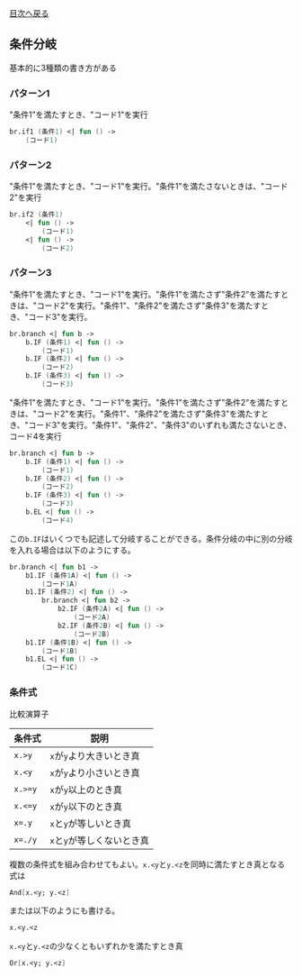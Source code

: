 [目次へ戻る](index.md)
## 条件分岐

基本的に3種類の書き方がある

### パターン1
"条件1"を満たすとき、"コード1"を実行
```fsharp
br.if1 (条件1) <| fun () ->
    (コード1)
```

### パターン2
"条件1"を満たすとき、"コード1"を実行。"条件1"を満たさないときは、"コード2"を実行
```fsharp
br.if2 (条件1)
    <| fun () ->
        (コード1)
    <| fun () ->
        (コード2)
```

### パターン3
"条件1"を満たすとき、"コード1"を実行。"条件1"を満たさず"条件2"を満たすときは、"コード2"を実行。"条件1"、"条件2"を満たさず"条件3"を満たすとき、"コード3"を実行。
```fsharp
br.branch <| fun b ->
    b.IF (条件1) <| fun () ->
        (コード1)
    b.IF (条件2) <| fun () ->
        (コード2)
    b.IF (条件3) <| fun () ->
        (コード3)
```
"条件1"を満たすとき、"コード1"を実行。"条件1"を満たさず"条件2"を満たすときは、"コード2"を実行。"条件1"、"条件2"を満たさず"条件3"を満たすとき、"コード3"を実行。"条件1"、"条件2"、"条件3"のいずれも満たさないとき、コード4を実行
```fsharp
br.branch <| fun b ->
    b.IF (条件1) <| fun () ->
        (コード1)
    b.IF (条件2) <| fun () ->
        (コード2)
    b.IF (条件3) <| fun () ->
        (コード3)
    b.EL <| fun () ->
        (コード4)
```
この`b.IF`はいくつでも記述して分岐することができる。条件分岐の中に別の分岐を入れる場合は以下のようにする。
```fsharp
br.branch <| fun b1 ->
    b1.IF (条件1A) <| fun () ->
        (コード1A)
    b1.IF (条件2) <| fun () ->
        br.branch <| fun b2 ->
            b2.IF (条件2A) <| fun () ->
                (コード2A)
            b2.IF (条件2B) <| fun () ->
                (コード2B)
    b1.IF (条件1B) <| fun () ->
        (コード1B)
    b1.EL <| fun () ->
        (コード1C)
```

### 条件式

比較演算子

|条件式|説明|
|--|--|
|`x.>y`|`x`が`y`より大きいとき真|
|`x.<y`|`x`が`y`より小さいとき真|
|`x.>=y`|`x`が`y`以上のとき真|
|`x.<=y`|`x`が`y`以下のとき真|
|`x=.y`|`x`と`y`が等しいとき真|
|`x=./y`|`x`と`y`が等しくないとき真|

複数の条件式を組み合わせてもよい。`x.<y`と`y.<z`を同時に満たすとき真となる式は
```fsharp
And[x.<y; y.<z]
```
または以下のようにも書ける。
```fsharp
x.<y.<z
```

`x.<y`と`y.<z`の少なくともいずれかを満たすとき真
```fsharp
Or[x.<y; y.<z]
```